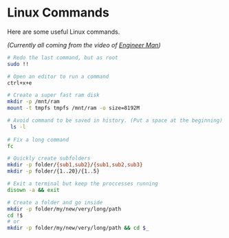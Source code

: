 # Linux Commands

Here are some useful Linux commands.

_(Currently all coming from the video of [Engineer Man](https://www.youtube.com/watch?v=Zuwa8zlfXSY))_

```bash
# Redo the last command, but as root
sudo !!

# Open an editor to run a command
ctrl+x+e

# Create a super fast ram disk
mkdir -p /mnt/ram
mount -t tmpfs tmpfs /mnt/ram -o size=8192M

# Avoid command to be saved in history. (Put a space at the beginning)
 ls -l
 
# Fix a long command
fc

# Quickly create subfolders
mkdir -p folder/{sub1,sub2}/{sub1,sub2,sub3}
mkdir -p folder/{1..20}/{1..5}

# Exit a terminal but keep the proccesses running
disown -a && exit

# Create a folder and go inside
mkdir -p folder/my/new/very/long/path
cd !$
# or
mkdir -p folder/my/new/very/long/path && cd $_
```

